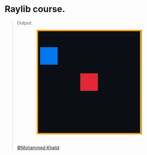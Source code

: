 # Raylib course.

> Output:
> <p align="center">
>   <img src="https://github.com/glULTRA/LearnRaylib/blob/z-Course-Resources/course_res/images/17.gif">
> </p>
> <br>
> <a href="https://github.com/glULTRA" class="btn btn-primary"> &copy;Mohammed Khalid </a>